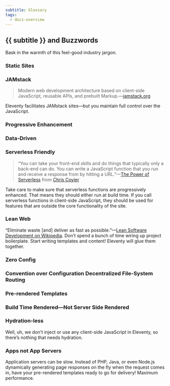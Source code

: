 ```yaml
---
subtitle: Glossary
tags:
  - docs-overview
---
```


## {{ subtitle }} and Buzzwords

Bask in the warmth of this feel-good industry jargon.

### Static Sites

### JAMstack

> Modern web development architecture based on client-side JavaScript, reusable APIs, and prebuilt Markup.—[jamstack.org](https://jamstack.org/)

Eleventy facilitates JAMstack sites—but you maintain full control over the JavaScript.

### Progressive Enhancement

### Data-Driven

### Serverless Friendly

> “You can take your front-end skills and do things that typically only a back-end can do. You can write a JavaScript function that you run and receive a response from by hitting a URL.”—[The Power of Serverless](https://thepowerofserverless.info/) from [Chris Coyier](https://twitter.com/chriscoyier)

Take care to make sure that <span class="buzzword">serverless</span> functions are <span class="buzzword">progressively enhanced</span>. That means they should either run at build time. If you call <span class="buzzword">serverless</span> functions in client-side JavaScript, they should be used for features that are outside the core functionality of the site.

### Lean Web

“Eliminate waste [and] deliver as fast as possible.”—[Lean Software Development on Wikipedia](https://en.wikipedia.org/wiki/Lean_software_development). Don’t spend a bunch of time wiring up project boilerplate. Start writing templates and content! Eleventy will glue them together.

### Zero Config

### Convention over Configuration Decentralized File-System Routing

### Pre-rendered Templates

### Build Time Rendered—Not Server Side Rendered

### Hydration-less

Well, uh, we don’t inject or use any client-side JavaScript in Eleventy, so there’s nothing that needs hydration.

### Apps not App Servers

Application servers can be slow. Instead of PHP, Java, or even Node.js dynamically generating page responses on the fly when the request comes in, have your pre-rendered templates ready to go for delivery! Maximum performance.